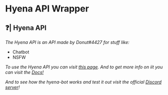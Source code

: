 # Hyena API Wrapper

## ❓| Hyena API

*The Hyena API is an API made by Donut#4427 for stuff like:*

* Chatbot
* NSFW

*To use the Hyena API you can visit [this page](https://www.hyenabot.xyz/api). And to get more info on iit you can visit the [Docs!](https://docs.hyenabot.xyz/)*

*And to see how the hyena-bot works and test it out visit the official [Discord server](https://discord.gg/QePftyb2kN)!*